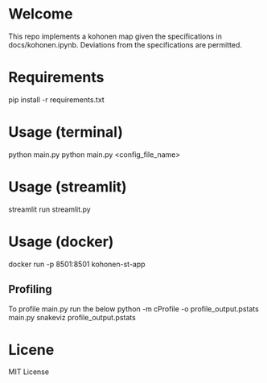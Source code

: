 # Welcome
This repo implements a kohonen map given the specifications in docs/kohonen.ipynb.
Deviations from the specifications are permitted. 

# Requirements
pip install -r requirements.txt

# Usage (terminal)
python main.py 
python main.py <config_file_name>

# Usage (streamlit)
streamlit run streamlit.py

# Usage (docker)
docker run -p 8501:8501 kohonen-st-app

## Profiling
To profile main.py run the below
python -m cProfile -o profile_output.pstats main.py
snakeviz profile_output.pstats

# Licene
MIT License